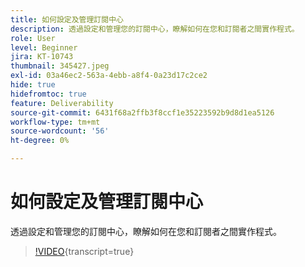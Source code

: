 ```yaml
---
title: 如何設定及管理訂閱中心
description: 透過設定和管理您的訂閱中心，瞭解如何在您和訂閱者之間實作程式。
role: User
level: Beginner
jira: KT-10743
thumbnail: 345427.jpeg
exl-id: 03a46ec2-563a-4ebb-a8f4-0a23d17c2ce2
hide: true
hidefromtoc: true
feature: Deliverability
source-git-commit: 6431f68a2ffb3f8ccf1e35223592b9d8d1ea5126
workflow-type: tm+mt
source-wordcount: '56'
ht-degree: 0%

---
```


# 如何設定及管理訂閱中心

透過設定和管理您的訂閱中心，瞭解如何在您和訂閱者之間實作程式。

>[!VIDEO](https://video.tv.adobe.com/v/345427/?quality=12&learn=on){transcript=true}
